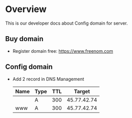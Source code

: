 # Overview
This is our developer docs about Config domain for server.

## Buy domain
- Register domain free: https://www.freenom.com

## Config domain
- Add 2 record in DNS Management

    | Name | Type | TTL | Target      |
    |------|------|-----|-------------|
    |      | A    | 300 | 45.77.42.74 |
    | www  | A    | 300 | 45.77.42.74 |